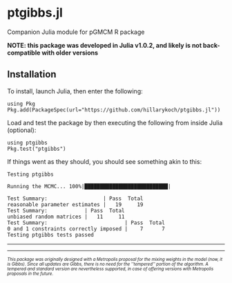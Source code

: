 # ptgibbs.jl

Companion Julia module for pGMCM R package

**NOTE: this package was developed in Julia v1.0.2, and likely is not back-compatible with older versions**

## Installation

To install, launch Julia, then enter the following:

```{julia}
using Pkg
Pkg.add(PackageSpec(url="https://github.com/hillarykoch/ptgibbs.jl"))
```

Load and test the package by then executing the following from inside Julia (optional):
```{julia}
using ptgibbs
Pkg.test("ptgibbs")
```
If things went as they should, you should see something akin to this:
```console
Testing ptgibbs

Running the MCMC... 100%|███████████████████████████|

Test Summary:                  | Pass  Total
reasonable parameter estimates |   19     19
Test Summary:            | Pass  Total
unbiased random matrices |   11     11
Test Summary:                         | Pass  Total
0 and 1 constraints correctly imposed |    7      7
Testing ptgibbs tests passed
```


---------------------------------------------------------------------------------------------------------------------------------------

---------------------------------------------------------------------------------------------------------------------------------------


<sub><sup>*This package was originally designed with a Metropolis proposal for the mixing weights in the model (now, it is Gibbs). Since all updates are Gibbs, there is no need for the ''tempered'' portion of the algorithm. A tempered and standard version are nevertheless supported, in case of offering versions with Metropolis proposals in the future.*</sub></sup>
